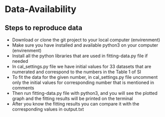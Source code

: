 # Data-Availability

## Steps to reproduce data

- Download or clone the git project to your local computer (envirenment)
- Make sure you have installed and available python3 on your computer (envirenment)
- Install all the python libraries that are used in fitting-data.py file if needed
- In cal_settings.py file we have initial values for 33 datasets that are numerated and correspond to the numbers in the Table 1 of SI
- To fit the data for the given number, in cal_settings.py file uncomment only the initial values for corresponding number that is mentioned in comments 
- Then run fitting-data.py file with python3, and you will see the plotted graph and the fitting results will be printed on the terminal
- After you know the fitting results you can compare it with the corresponding values in output.txt